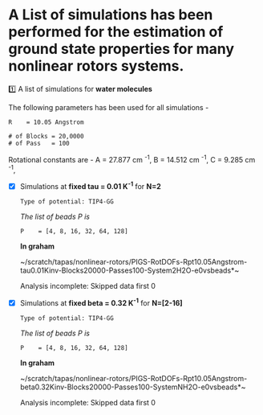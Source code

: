 # A List of simulations has been performed for the estimation of **ground state** properties for many nonlinear rotors systems.

:one: A list of simulations for **water molecules**

The following parameters has been used for all simulations -
 
```
R    = 10.05 Angstrom
		
# of Blocks = 20,0000
# of Pass   = 100
```

Rotational constants are - 
   A = 27.877 cm <sup>-1</sup>,
   B = 14.512 cm <sup>-1</sup>,
   C = 9.285 cm <sup>-1</sup>,

- [x] Simulations at **fixed tau = 0.01 K<sup>-1</sup>** for **N=2**

   ```
   Type of potential: TIP4-GG
   ```

   _The list of beads P is_
    
   ```
   P    = [4, 8, 16, 32, 64, 128] 
   ```		
		
   **In graham**
   
   ~/scratch/tapas/nonlinear-rotors/PIGS-RotDOFs-Rpt10.05Angstrom-tau0.01Kinv-Blocks20000-Passes100-System2H2O-e0vsbeads*~
       
   Analysis incomplete: Skipped data first 0
   
 - [x] Simulations at **fixed beta = 0.32 K<sup>-1</sup>** for **N=[2-16]**

   ```
   Type of potential: TIP4-GG
   ```

   _The list of beads P is_
    
   ```
   P    = [4, 8, 16, 32, 64, 128] 
   ```		
		
   **In graham**
   
   ~/scratch/tapas/nonlinear-rotors/PIGS-RotDOFs-Rpt10.05Angstrom-beta0.32Kinv-Blocks20000-Passes100-SystemNH2O-e0vsbeads*~
       
   Analysis incomplete: Skipped data first 0

